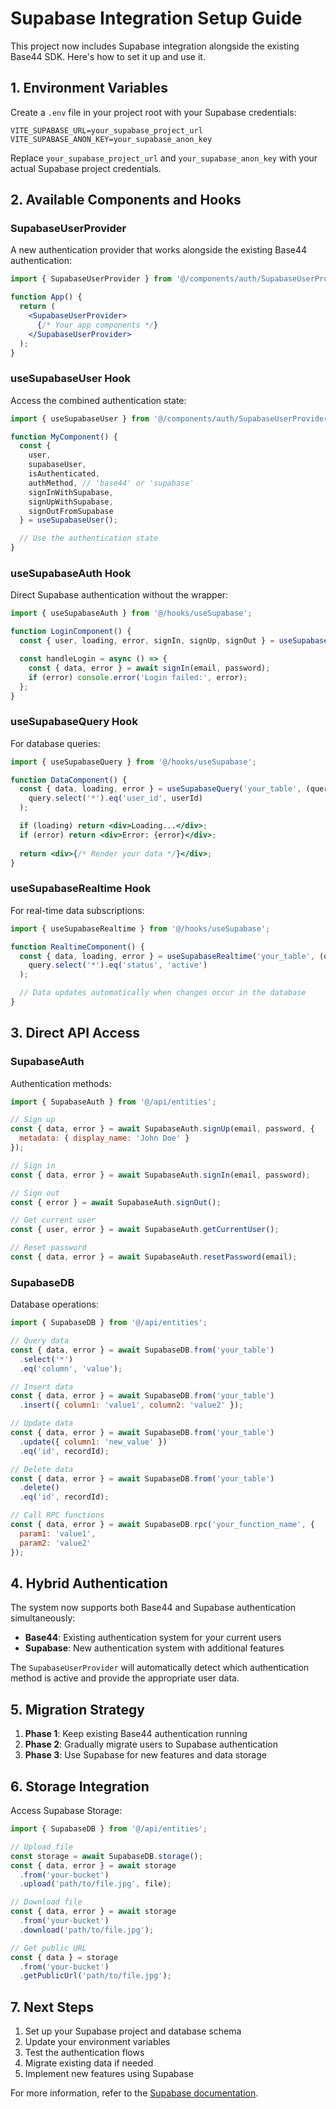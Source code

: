 # Supabase Integration Setup Guide

This project now includes Supabase integration alongside the existing Base44 SDK. Here's how to set it up and use it.

## 1. Environment Variables

Create a `.env` file in your project root with your Supabase credentials:

```env
VITE_SUPABASE_URL=your_supabase_project_url
VITE_SUPABASE_ANON_KEY=your_supabase_anon_key
```

Replace `your_supabase_project_url` and `your_supabase_anon_key` with your actual Supabase project credentials.

## 2. Available Components and Hooks

### SupabaseUserProvider
A new authentication provider that works alongside the existing Base44 authentication:

```jsx
import { SupabaseUserProvider } from '@/components/auth/SupabaseUserProvider';

function App() {
  return (
    <SupabaseUserProvider>
      {/* Your app components */}
    </SupabaseUserProvider>
  );
}
```

### useSupabaseUser Hook
Access the combined authentication state:

```jsx
import { useSupabaseUser } from '@/components/auth/SupabaseUserProvider';

function MyComponent() {
  const { 
    user, 
    supabaseUser, 
    isAuthenticated, 
    authMethod, // 'base44' or 'supabase'
    signInWithSupabase,
    signUpWithSupabase,
    signOutFromSupabase
  } = useSupabaseUser();

  // Use the authentication state
}
```

### useSupabaseAuth Hook
Direct Supabase authentication without the wrapper:

```jsx
import { useSupabaseAuth } from '@/hooks/useSupabase';

function LoginComponent() {
  const { user, loading, error, signIn, signUp, signOut } = useSupabaseAuth();

  const handleLogin = async () => {
    const { data, error } = await signIn(email, password);
    if (error) console.error('Login failed:', error);
  };
}
```

### useSupabaseQuery Hook
For database queries:

```jsx
import { useSupabaseQuery } from '@/hooks/useSupabase';

function DataComponent() {
  const { data, loading, error } = useSupabaseQuery('your_table', (query) => 
    query.select('*').eq('user_id', userId)
  );

  if (loading) return <div>Loading...</div>;
  if (error) return <div>Error: {error}</div>;
  
  return <div>{/* Render your data */}</div>;
}
```

### useSupabaseRealtime Hook
For real-time data subscriptions:

```jsx
import { useSupabaseRealtime } from '@/hooks/useSupabase';

function RealtimeComponent() {
  const { data, loading, error } = useSupabaseRealtime('your_table', (query) =>
    query.select('*').eq('status', 'active')
  );

  // Data updates automatically when changes occur in the database
}
```

## 3. Direct API Access

### SupabaseAuth
Authentication methods:

```jsx
import { SupabaseAuth } from '@/api/entities';

// Sign up
const { data, error } = await SupabaseAuth.signUp(email, password, {
  metadata: { display_name: 'John Doe' }
});

// Sign in
const { data, error } = await SupabaseAuth.signIn(email, password);

// Sign out
const { error } = await SupabaseAuth.signOut();

// Get current user
const { user, error } = await SupabaseAuth.getCurrentUser();

// Reset password
const { data, error } = await SupabaseAuth.resetPassword(email);
```

### SupabaseDB
Database operations:

```jsx
import { SupabaseDB } from '@/api/entities';

// Query data
const { data, error } = await SupabaseDB.from('your_table')
  .select('*')
  .eq('column', 'value');

// Insert data
const { data, error } = await SupabaseDB.from('your_table')
  .insert({ column1: 'value1', column2: 'value2' });

// Update data
const { data, error } = await SupabaseDB.from('your_table')
  .update({ column1: 'new_value' })
  .eq('id', recordId);

// Delete data
const { data, error } = await SupabaseDB.from('your_table')
  .delete()
  .eq('id', recordId);

// Call RPC functions
const { data, error } = await SupabaseDB.rpc('your_function_name', {
  param1: 'value1',
  param2: 'value2'
});
```

## 4. Hybrid Authentication

The system now supports both Base44 and Supabase authentication simultaneously:

- **Base44**: Existing authentication system for your current users
- **Supabase**: New authentication system with additional features

The `SupabaseUserProvider` will automatically detect which authentication method is active and provide the appropriate user data.

## 5. Migration Strategy

1. **Phase 1**: Keep existing Base44 authentication running
2. **Phase 2**: Gradually migrate users to Supabase authentication
3. **Phase 3**: Use Supabase for new features and data storage

## 6. Storage Integration

Access Supabase Storage:

```jsx
import { SupabaseDB } from '@/api/entities';

// Upload file
const storage = await SupabaseDB.storage();
const { data, error } = await storage
  .from('your-bucket')
  .upload('path/to/file.jpg', file);

// Download file
const { data, error } = await storage
  .from('your-bucket')
  .download('path/to/file.jpg');

// Get public URL
const { data } = storage
  .from('your-bucket')
  .getPublicUrl('path/to/file.jpg');
```

## 7. Next Steps

1. Set up your Supabase project and database schema
2. Update your environment variables
3. Test the authentication flows
4. Migrate existing data if needed
5. Implement new features using Supabase

For more information, refer to the [Supabase documentation](https://supabase.com/docs).
